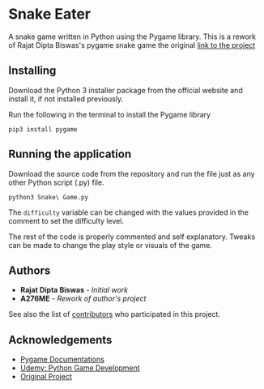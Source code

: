 # Snake Eater
A snake game written in Python using the Pygame library.
This is a rework of Rajat Dipta Biswas's pygame snake game
the original [link to the project](https://github.com/rajatdiptabiswas/snake-pygame/) 


## Installing
Download the Python 3 installer package from the official website and install it, if not installed previously.

Run the following in the terminal to install the Pygame library
```
pip3 install pygame
```


## Running the application
Download the source code from the repository and run the file just as any other Python script (.py) file.
```
python3 Snake\ Game.py
```

The `difficulty` variable can be changed with the values provided in the comment to set the difficulty level.

The rest of the code is properly commented and self explanatory. Tweaks can be made to change the play style or visuals of the game.


## Authors

* **Rajat Dipta Biswas** - *Initial work*
* **A276ME** - *Rework of author's project*

See also the list of [contributors](https://github.com/rajatdiptabiswas/snake-pygame/graphs/contributors) who participated in this project.

## Acknowledgements
* [Pygame Documentations](https://www.pygame.org/docs/)
* [Udemy: Python Game Development](https://www.udemy.com/python-game-development-creating-a-snake-game-from-scratch/learn/v4/overview)
* [Original Project](https://github.com/rajatdiptabiswas/snake-pygame/)
